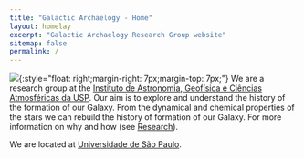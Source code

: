 ```yaml
---
title: "Galactic Archaelogy - Home"
layout: homelay
excerpt: "Galactic Archaelogy Research Group website"
sitemap: false
permalink: /
---
```


![](/images/Galactic/Archaelogy2.jpeg){:style="float: right;margin-right: 7px;margin-top: 7px;"}
We are a research group at the [Instituto de Astronomia, Geofísica e Ciências Atmosféricas da USP](https://www.iag.usp.br/). Our aim is to explore and understand the history of the formation of our Galaxy.
From the dynamical and chemical properties of the stars we can rebuild the history of formation of our Galaxy. For more information on why and how (see [Research](research)).

We are located at [Universidade de São Paulo](https://www5.usp.br/).
